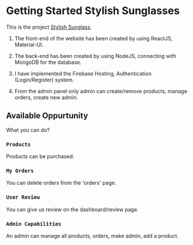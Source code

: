 # Getting Started Stylish Sunglasses

This is the project [Stylish Sunglass](https://stylish-sunglass.web.app/).

  1.	The front-end of the website has been created by using ReactJS, Material-UI.
  
  2.	The back-end has been created by using NodeJS, connecting with MongoDB for the database.
  
  3.	I have implemented the Firebase Hosting, Authentication (Login/Register) system.
  
  4.	From the admin panel only admin can create/remove products, manage orders, create new admin.


## Available Oppurtunity

What you can do?

### `Products`

Products can be purchased.

### `My Orders`

You can delete orders from the 'orders' page.

### `User Review`

You can give us review on the dashboard/review page.

### `Admin Capabilities`

An admin can manage all products, orders, make admin, add a product.

